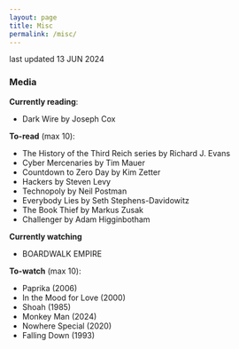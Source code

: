 ```yaml
---
layout: page
title: Misc
permalink: /misc/
---
```


last updated 13 JUN 2024

### Media
**Currently reading**:
- Dark Wire by Joseph Cox

**To-read** (max 10):
- The History of the Third Reich series by Richard J. Evans
- Cyber Mercenaries by Tim Mauer
- Countdown to Zero Day by Kim Zetter
- Hackers by Steven Levy
- Technopoly by Neil Postman
- Everybody Lies by Seth Stephens-Davidowitz
- The Book Thief by Markus Zusak
- Challenger by Adam Higginbotham

**Currently watching**
- BOARDWALK EMPIRE

**To-watch** (max 10):
- Paprika (2006)
- In the Mood for Love (2000)
- Shoah (1985)
- Monkey Man (2024)
- Nowhere Special (2020)
- Falling Down (1993)

